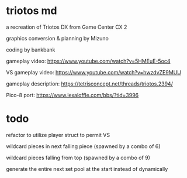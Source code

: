 # triotos md
a recreation of Triotos DX from Game Center CX 2

graphics conversion & planning by Mizuno

coding by bankbank

gameplay video: https://www.youtube.com/watch?v=5HMEuE-5oc4

VS gameplay video: https://www.youtube.com/watch?v=hwzdvZE9MUU

gameplay description: https://tetrisconcept.net/threads/triotos.2394/

Pico-8 port: https://www.lexaloffle.com/bbs/?tid=3996

# todo

refactor to utilize player struct to permit VS

wildcard pieces in next falling piece (spawned by a combo of 6)

wildcard pieces falling from top (spawned by a combo of 9)

generate the entire next set pool at the start instead of dynamically